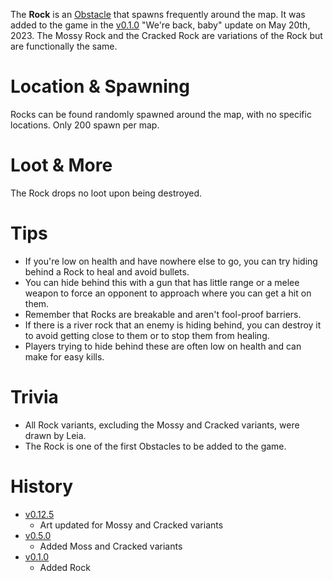 The **Rock** is an [Obstacle](/obstacles) that spawns frequently around the map. It was added to the game in the [v0.1.0](https://github.com/HasangerGames/suroi/releases/tag/v0.1.0) "We're back, baby" update on May 20th, 2023. The Mossy Rock and the Cracked Rock are variations of the Rock but are functionally the same.

# Location & Spawning

Rocks can be found randomly spawned around the map, with no specific locations. Only 200 spawn per map.

# Loot & More

The Rock drops no loot upon being destroyed.

# Tips

- If you're low on health and have nowhere else to go, you can try hiding behind a Rock to heal and avoid bullets.
- You can hide behind this with a gun that has little range or a melee weapon to force an opponent to approach where you can get a hit on them.
- Remember that Rocks are breakable and aren't fool-proof barriers.
- If there is a river rock that an enemy is hiding behind, you can destroy it to avoid getting close to them or to stop them from healing.
- Players trying to hide behind these are often low on health and can make for easy kills.

# Trivia

- All Rock variants, excluding the Mossy and Cracked variants, were drawn by Leia.
- The Rock is one of the first Obstacles to be added to the game.

# History
- [v0.12.5](https://github.com/HasangerGames/suroi/releases/tag/v0.12.5)
  - Art updated for Mossy and Cracked variants
- [v0.5.0](https://github.com/HasangerGames/suroi/releases/tag/v0.5.0)
  - Added Moss and Cracked variants
- [v0.1.0](https://github.com/HasangerGames/suroi/releases/tag/v0.1.0)
  - Added Rock
